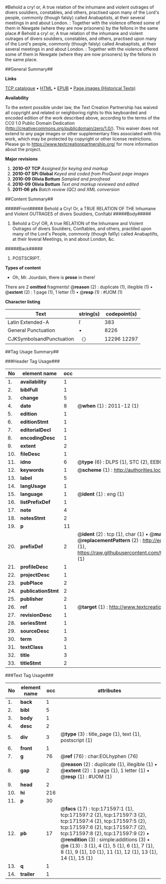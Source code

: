 #Behold a cry! or, A true relation of the inhumane and violent outrages of divers souldiers, constables, and others, practised upon many of the Lord's people, commonly (though falsly) called Anabaptists, at their several meetings in and about London. : Together with the violence offered some of them in Newgate (where they are now prisoners) by the fellons in the same place.#
Behold a cry! or, A true relation of the inhumane and violent outrages of divers souldiers, constables, and others, practised upon many of the Lord's people, commonly (though falsly) called Anabaptists, at their several meetings in and about London. : Together with the violence offered some of them in Newgate (where they are now prisoners) by the fellons in the same place.

##General Summary##

**Links**

[TCP catalogue](http://www.ota.ox.ac.uk/tcp/)  • 
[HTML](http://tei.it.ox.ac.uk/tcp/Texts-HTML/free/A76/A76349.html)  • 
[EPUB](http://tei.it.ox.ac.uk/tcp/Texts-EPUB/free/A76/A76349.epub) • 
[Page images (Historical Texts)](https://historicaltexts.jisc.ac.uk/eebo-45504291e)

**Availability**

To the extent possible under law, the Text Creation Partnership has waived all copyright and related or neighboring rights to this keyboarded and encoded edition of the work described above, according to the terms of the CC0 1.0 Public Domain Dedication (http://creativecommons.org/publicdomain/zero/1.0/). This waiver does not extend to any page images or other supplementary files associated with this work, which may be protected by copyright or other license restrictions. Please go to https://www.textcreationpartnership.org/ for more information about the project.

**Major revisions**

1. __2010-07__ __TCP__ *Assigned for keying and markup*
1. __2010-07__ __SPi Global__ *Keyed and coded from ProQuest page images*
1. __2010-09__ __Olivia Bottum__ *Sampled and proofread*
1. __2010-09__ __Olivia Bottum__ *Text and markup reviewed and edited*
1. __2011-06__ __pfs__ *Batch review (QC) and XML conversion*

##Content Summary##

#####Front#####
Behold a Cry! Or, a TRUE RELATION OF THE Inhumane and Violent OUTRAGES of divers Souldiers, Conſtabl
#####Body#####

1. Behold a Cry! OR, A true RELATION of the Inhumane and Violent Outrages of divers Souldiers, Conſtables, and others, practiſed upon many of the Lord's People, commonly (though falſly) called Anabaptiſts, at their ſeveral Meetings, in and about London, &c.

#####Back#####

1. POSTSCRIPT.

**Types of content**

  * Oh, Mr. Jourdain, there is **prose** in there!

There are 2 **omitted** fragments! 
 @__reason__ (2) : duplicate (1), illegible (1)  •  @__extent__ (2) : 1 page (1), 1 letter (1)  •  @__resp__ (1) : #UOM (1)

**Character listing**


|Text|string(s)|codepoint(s)|
|---|---|---|
|Latin Extended-A|ſ|383|
|General Punctuation|•|8226|
|CJKSymbolsandPunctuation|〈〉|12296 12297|

##Tag Usage Summary##

###Header Tag Usage###

|No|element name|occ|attributes|
|---|---|---|---|
|1.|__availability__|1||
|2.|__biblFull__|1||
|3.|__change__|5||
|4.|__date__|8| @__when__ (1) : 2011-12 (1)|
|5.|__edition__|1||
|6.|__editionStmt__|1||
|7.|__editorialDecl__|1||
|8.|__encodingDesc__|1||
|9.|__extent__|2||
|10.|__fileDesc__|1||
|11.|__idno__|6| @__type__ (6) : DLPS (1), STC (2), EEBO-CITATION (1), OCLC (1), VID (1)|
|12.|__keywords__|1| @__scheme__ (1) : http://authorities.loc.gov/ (1)|
|13.|__label__|5||
|14.|__langUsage__|1||
|15.|__language__|1| @__ident__ (1) : eng (1)|
|16.|__listPrefixDef__|1||
|17.|__note__|4||
|18.|__notesStmt__|2||
|19.|__p__|11||
|20.|__prefixDef__|2| @__ident__ (2) : tcp (1), char (1)  •  @__matchPattern__ (2) : ([0-9\-]+):([0-9IVX]+) (1), (.+) (1)  •  @__replacementPattern__ (2) : http://eebo.chadwyck.com/downloadtiff?vid=$1&page=$2 (1), https://raw.githubusercontent.com/textcreationpartnership/Texts/master/tcpchars.xml#$1 (1)|
|21.|__profileDesc__|1||
|22.|__projectDesc__|1||
|23.|__pubPlace__|2||
|24.|__publicationStmt__|2||
|25.|__publisher__|2||
|26.|__ref__|1| @__target__ (1) : http://www.textcreationpartnership.org/docs/. (1)|
|27.|__revisionDesc__|1||
|28.|__seriesStmt__|1||
|29.|__sourceDesc__|1||
|30.|__term__|3||
|31.|__textClass__|1||
|32.|__title__|3||
|33.|__titleStmt__|2||


###Text Tag Usage###

|No|element name|occ|attributes|
|---|---|---|---|
|1.|__back__|1||
|2.|__bibl__|5||
|3.|__body__|1||
|4.|__desc__|2||
|5.|__div__|3| @__type__ (3) : title_page (1), text (1), postscript (1)|
|6.|__front__|1||
|7.|__g__|76| @__ref__ (76) : char:EOLhyphen (76)|
|8.|__gap__|2| @__reason__ (2) : duplicate (1), illegible (1)  •  @__extent__ (2) : 1 page (1), 1 letter (1)  •  @__resp__ (1) : #UOM (1)|
|9.|__head__|2||
|10.|__hi__|216||
|11.|__p__|30||
|12.|__pb__|17| @__facs__ (17) : tcp:171597:1 (1), tcp:171597:2 (2), tcp:171597:3 (2), tcp:171597:4 (2), tcp:171597:5 (2), tcp:171597:6 (2), tcp:171597:7 (2), tcp:171597:8 (2), tcp:171597:9 (2)  •  @__rendition__ (3) : simple:additions (3)  •  @__n__ (13) : 3 (1), 4 (1), 5 (1), 6 (1), 7 (1), 8 (1), 9 (1), 10 (1), 11 (1), 12 (1), 13 (1), 14 (1), 15 (1)|
|13.|__q__|1||
|14.|__trailer__|1||
